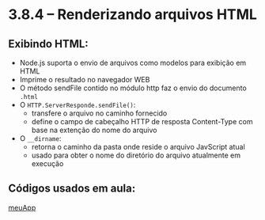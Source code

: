 # 3.8.4 – Renderizando arquivos HTML

## Exibindo HTML:

- Node.js suporta o envio de arquivos como modelos para exibição em HTML
- Imprime o resultado no navegador WEB
- O método sendFile contido no módulo http faz o envio do documento ```.html```
- O ```HTTP.ServerResponde.sendFile()```:
  - transfere o arquivo no caminho fornecido
  - define o campo de cabeçalho HTTP de resposta Content-Type com base na extenção do nome do arquivo
- O ```__dirname```:
  - retorna o caminho da pasta onde reside o arquivo JavScript atual
  - usado para obter o nome do diretório do arquivo atualmente em execução

## Códigos usados em aula:

[meuApp](camminho)